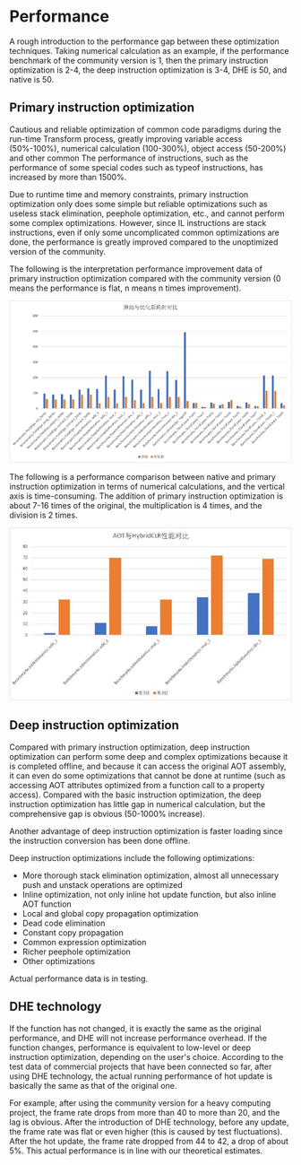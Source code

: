 # Performance


A rough introduction to the performance gap between these optimization techniques. Taking numerical calculation as an example, if the performance benchmark of the community version is 1, then the primary instruction optimization is 2-4, the deep instruction optimization is 3-4, DHE is 50, and native is 50.

## Primary instruction optimization

Cautious and reliable optimization of common code paradigms during the run-time Transform process, greatly improving variable access (50%-100%), numerical calculation (100-300%), object access (50-200%) and other common The performance of instructions, such as the performance of some special codes such as typeof instructions, has increased by more than 1500%.

Due to runtime time and memory constraints, primary instruction optimization only does some simple but reliable optimizations such as useless stack elimination, peephole optimization, etc., and cannot perform some complex optimizations. However, since IL instructions are stack instructions, even if only some uncomplicated common optimizations are done, the performance is greatly improved compared to the unoptimized version of the community.

The following is the interpretation performance improvement data of primary instruction optimization compared with the community version (0 means the performance is flat, n means n times improvement).

![interpreter_optimization](/img/hybridclr/interpreter_optimization.jpg)

The following is a performance comparison between native and primary instruction optimization in terms of numerical calculations, and the vertical axis is time-consuming. The addition of primary instruction optimization is about 7-16 times of the original, the multiplication is 4 times, and the division is 2 times.

![benchmark_numeric](/img/hybridclr/benchmark_numeric.jpg)


## Deep instruction optimization

Compared with primary instruction optimization, deep instruction optimization can perform some deep and complex optimizations because it is completed offline, and because it can access the original AOT assembly, it can even do some optimizations that cannot be done at runtime (such as accessing AOT attributes optimized from a function call to a property access). Compared with the basic instruction optimization, the deep instruction optimization has little gap in numerical calculation, but the comprehensive gap is obvious (50-1000% increase).

Another advantage of deep instruction optimization is faster loading since the instruction conversion has been done offline.

Deep instruction optimizations include the following optimizations:

- More thorough stack elimination optimization, almost all unnecessary push and unstack operations are optimized
- Inline optimization, not only inline hot update function, but also inline AOT function
- Local and global copy propagation optimization
- Dead code elimination
- Constant copy propagation
- Common expression optimization
- Richer peephole optimization
- Other optimizations

Actual performance data is in testing.

## DHE technology

If the function has not changed, it is exactly the same as the original performance, and DHE will not increase performance overhead. If the function changes, performance is equivalent to low-level or deep instruction optimization, depending on the user's choice. According to the test data of commercial projects that have been connected so far, after using DHE technology, the actual running performance of hot update is basically the same as that of the original one.

For example, after using the community version for a heavy computing project, the frame rate drops from more than 40 to more than 20, and the lag is obvious. After the introduction of DHE technology, before any update, the frame rate was flat or even higher (this is caused by test fluctuations). After the hot update, the frame rate dropped from 44 to 42, a drop of about 5%. This actual performance is in line with our theoretical estimates.
